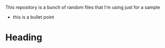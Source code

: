 This repository is a bunch of random files that I'm using just for a sample

- this is a bullet point

# Heading
